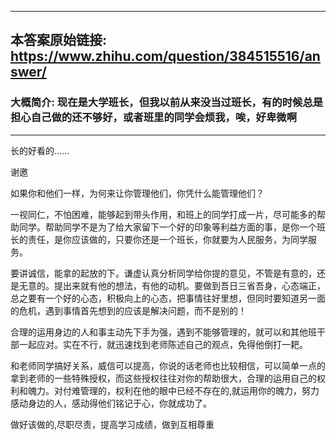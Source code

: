 ----------------------------------------
## 本答案原始链接: https://www.zhihu.com/question/384515516/answer/
### 大概简介: 现在是大学班长，但我以前从来没当过班长，有的时候总是担心自己做的还不够好，或者班里的同学会烦我，唉，好卑微啊
----------------------------------------
长的好看的……

谢邀

如果你和他们一样，为何来让你管理他们，你凭什么能管理他们？

一视同仁，不怕困难，能够起到带头作用，和班上的同学打成一片，尽可能多的帮助同学。帮助同学不是为了给大家留下一个好的印象等利益方面的事，是你一个班长的责任，是你应该做的，只要你还是一个班长，你就要为人民服务，为同学服务。

要讲诚信，能拿的起放的下。谦虚认真分析同学给你提的意见，不管是有意的，还是无意的。提出来就有他的想法，有他的动机。要做到吾日三省吾身，心态端正，总之要有一个好的心态，积极向上的心态，把事情往好里想，但同时要知道另一面的危机，遇到事情首先想到的应该是解决问题，而不是别的！

合理的运用身边的人和事主动先下手为强，遇到不能够管理的，就可以和其他班干部一起应对。实在不行，就迅速找到老师陈述自己的观点，免得他倒打一耙。

和老师同学搞好关系，威信可以提高，你说的话老师也比较相信，可以简单一点的拿到老师的一些特殊授权，而这些授权往往对你的帮助很大，合理的运用自己的权利和魄力。对付难管理的，权利在他的眼中已经不存在的,就运用你的魄力，努力感动身边的人，感动得他们铭记于心，你就成功了。

做好该做的,尽职尽责，提高学习成绩，做到互相尊重